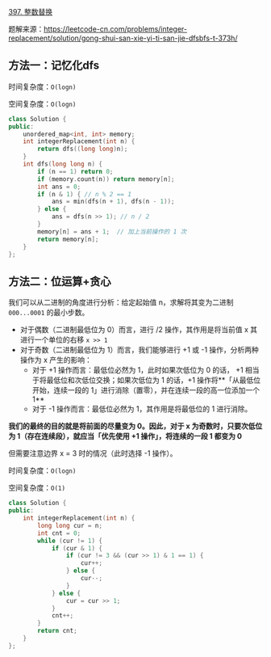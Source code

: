 [397. 整数替换](https://leetcode-cn.com/problems/integer-replacement/)

题解来源：https://leetcode-cn.com/problems/integer-replacement/solution/gong-shui-san-xie-yi-ti-san-jie-dfsbfs-t-373h/

## 方法一：记忆化dfs

时间复杂度：`O(logn)`

空间复杂度：`O(logn)`

```c++
class Solution {
public:
    unordered_map<int, int> memory;
    int integerReplacement(int n) {
        return dfs((long long)n);
    }
    int dfs(long long n) {
        if (n == 1) return 0;
        if (memory.count(n)) return memory[n];
        int ans = 0;
        if (n & 1) { // n % 2 == 1
            ans = min(dfs(n + 1), dfs(n - 1));
        } else {
            ans = dfs(n >> 1); // n / 2
        }
        memory[n] = ans + 1;  // 加上当前操作的 1 次
        return memory[n];
    }
};

```

## 方法二：位运算+贪心

我们可以从二进制的角度进行分析：给定起始值 n，求解将其变为二进制 `000...0001` 的最小步数。

- 对于偶数（二进制最低位为 0）而言，进行 /2 操作，其作用是将当前值 x 其进行一个单位的右移 `x >> 1`
- 对于奇数（二进制最低位为 1）而言，我们能够进行 +1 或 -1 操作，分析两种操作为 x 产生的影响：
  - 对于 +1 操作而言：最低位必然为 1，此时如果次低位为 0 的话， +1 相当于将最低位和次低位交换；如果次低位为 1 的话，+1 操作将**「从最低位开始，连续一段的 1」进行消除（置零），并在连续一段的高一位添加一个 1**
  - 对于 -1 操作而言：最低位必然为 1，其作用是将最低位的 1 进行消除。

**我们的最终的目的就是将前面的尽量变为 0。因此，对于 x 为奇数时，只要次低位为 1（存在连续段），就应当「优先使用 +1 操作」，将连续的一段 1 都变为 0**

但需要注意边界 x = 3 时的情况（此时选择 -1 操作）。

时间复杂度：`O(logn)`

空间复杂度：`O(1)`

```c++
class Solution {
public:
    int integerReplacement(int n) {
        long long cur = n;
        int cnt = 0;
        while (cur != 1) {
            if (cur & 1) {
                if (cur != 3 && (cur >> 1) & 1 == 1) {
                    cur++;
                } else {
                    cur--;
                }
            } else {
                cur = cur >> 1;
            }
            cnt++;
        }
        return cnt;
    }
};
```

